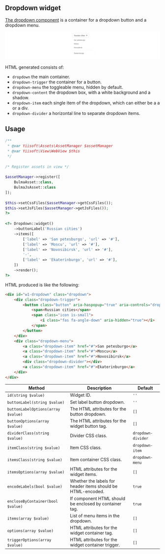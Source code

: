 ## Dropdown widget

[The dropdown component](https://bulma.io/documentation/components/dropdown/) is a container for a dropdown button and
a dropdown menu.

<p align="center">
    <img src="images/dropdown.png">
</p>

HTML generated consists of:

- `dropdown` the main container.
- `dropdown-trigger` the container for a button.
- `dropdown-menu` the toggleable menu, hidden by default.
- `dropdown-content` the dropdown box, with a white background and a shadow.
- `dropdown-item` each single item of the dropdown, which can either be a a or a div.
- `dropdown-divider` a horizontal line to separate dropdown items.

## Usage

```php
/**
 * @var Yiisoft\Assets\AssetManager $assetManager
 * @var Yiisoft\View\WebView $this
 */

/* Register assets in view */

$assetManager->register([
    BulmaAsset::class,
    BulmaJsAsset::class
]);

$this->setCssFiles($assetManager->getCssFiles());
$this->setJsFiles($assetManager->getJsFiles());
?>

<?= Dropdown::widget()
    ->buttonLabel('Russian cities')
    ->items([
        ['label' => 'San petesburgo', 'url' => '#'],
        ['label' => 'Moscu', 'url' => '#'],
        ['label' => 'Novosibirsk', 'url' => '#'],
        '-',
        ['label' => 'Ekaterinburgo', 'url' => '#'],
    ])
    ->render();
?>
```

HTML produced is like the following:

```html
<div id="w1-dropdown" class="dropdown">
    <div class="dropdown-trigger">
        <button class="button" aria-haspopup="true" aria-controls="dropdown-menu">
            <span>Russian cities</span>
            <span class="icon is-small">
                <i class="fas fa-angle-down" aria-hidden="true"></i>
            </span>
        </button>
    </div>
    <div class="dropdown-menu">
        <a class="dropdown-item" href="#">San petesburgo</a>
        <a class="dropdown-item" href="#">Moscu</a>
        <a class="dropdown-item" href="#">Novosibirsk</a>
        <div class="dropdown-divider"></div>
        <a class="dropdown-item" href="#">Ekaterinburgo</a>
    </div>
</div>
```

Method                            | Description                                                 | Default 
----------------------------------|-------------------------------------------------------------|-----------
`id(string $value)`               | Widget ID.                                                  | `''`
`buttonLabel(string $value)`      | Set label button dropdown.                                  | `''`
`buttonLabelOptions(array $value)`| The HTML attributes for the button dropdown.                | `[]`
`buttonOptions(array $value)`     | The HTML attributes for the widget button tag.              | `[]`
`dividerClass(string $value)`     | Divider CSS class.                                          | `dropdown-divider` 
`itemClass(string $value)`        | Item CSS class.                                             | `dropdown-item`
`itemsClass(string $value)`       | Item container CSS class.                                   | `dropdown-menu`
`itemsOptions(array $value)`      | HTML attributes for the widget items.                       | `[]`
`encodeLabels(bool $value)`       | Whether the labels for header items should be HTML-encoded. | `true`
`encloseByContainer(bool $value)` | If component HTML should be enclosed by container tag.      | `true`
`items(array $value)`             | List of menu items in the dropdown.                         | `[]`
`options(array $value)`           | HTML attributes for the widget container tag.               | `[]`
`triggerOptions(array $value)`    | HTML attributes for the widget container trigger.           | `[]`
